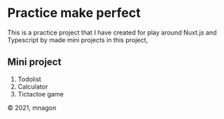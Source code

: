 # Practice make perfect

This is a practice project that I have created for play around Nuxt.js and Typescript by made mini projects in this project,

## Mini project
1. Todolist
2. Calculator
3. Tictactoe game


© 2021, mnagon
